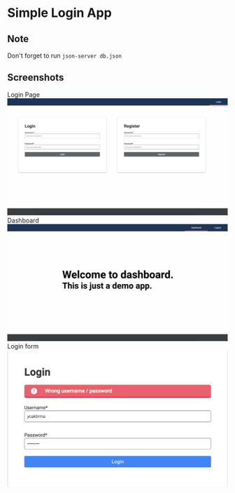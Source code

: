 # Simple Login App

## Note
Don't forget to run `json-server db.json`

## Screenshots
Login Page
![Login page](/homework3/screenshots/ss1.png)
Dashboard
![Dashboard page](/homework3/screenshots/ss2.png)
Login form
![Register page](/homework3/screenshots/ss3.png)